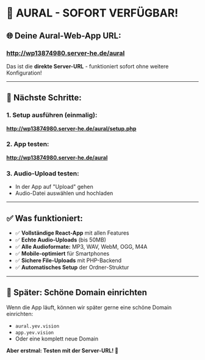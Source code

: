 # 🎵 AURAL - SOFORT VERFÜGBAR!

## 🌐 **Deine Aural-Web-App URL:**

### **http://wp13874980.server-he.de/aural**

Das ist die **direkte Server-URL** - funktioniert sofort ohne weitere Konfiguration!

---

## 🚀 **Nächste Schritte:**

### 1. **Setup ausführen (einmalig):**
**http://wp13874980.server-he.de/aural/setup.php**

### 2. **App testen:**
**http://wp13874980.server-he.de/aural**

### 3. **Audio-Upload testen:**
- In der App auf "Upload" gehen
- Audio-Datei auswählen und hochladen

---

## ✅ **Was funktioniert:**

- ✅ **Vollständige React-App** mit allen Features
- ✅ **Echte Audio-Uploads** (bis 50MB)
- ✅ **Alle Audioformate:** MP3, WAV, WebM, OGG, M4A
- ✅ **Mobile-optimiert** für Smartphones
- ✅ **Sichere File-Uploads** mit PHP-Backend
- ✅ **Automatisches Setup** der Ordner-Struktur

---

## 🎯 **Später: Schöne Domain einrichten**

Wenn die App läuft, können wir später gerne eine schöne Domain einrichten:
- `aural.yev.vision`
- `app.yev.vision` 
- Oder eine komplett neue Domain

**Aber erstmal: Testen mit der Server-URL! 🎉**


